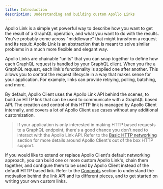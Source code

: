 ```yaml
---
title: Introduction
description: Understanding and building custom Apollo Links
---
```


Apollo Link is a simple yet powerful way to describe how you want to get the result of a GraphQL operation, and what you want to do with the results. You've probably come across "middleware" that might transform a request and its result: Apollo Link is an abstraction that is meant to solve similar problems in a much more flexible and elegant way.

Apollo Links are chainable "units" that you can snap together to define how each GraphQL request is handled by your GraphQL client. When you fire a GraphQL request, each link's functionality is applied one after another. This allows you to control the request lifecycle in a way that makes sense for your application. For example, links can provide retrying, polling, batching, and more.

By default, Apollo Client uses the Apollo Link API behind the scenes, to build an HTTP link that can be used to communicate with a GraphQL based API. The creation and control of this HTTP link is managed by Apollo Client internally, and covers a lot of Apollo Client use cases without any additional customization.

> If your application is only interested in making HTTP based requests to a GraphQL endpoint, there's a good chance you don't need to interact with the Apollo Link API. Refer to the [Basic HTTP networking](/networking/basic-http-networking) section for more details around Apollo Client's out of the box HTTP support.

If you would like to extend or replace Apollo Client's default networking approach, you can build one or more custom Apollo Link's, chain them together, and configure them to be used by Apollo Client instead of the default HTTP based link. Refer to the [Concepts](/api/link/concepts) section to understand the motivation behind the link API and its different pieces, and to get started on writing your own custom links.
